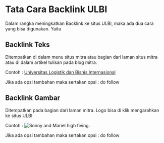 # Tata Cara Backlink ULBI

Dalam rangka meningkatkan Backlink ke situs ULBI, maka ada dua cara yang bisa digunakan. Yaitu 

## Backlink Teks

Ditempatkan di dalam menu situs mitra atau bagian dari laman situs mitra atau di dalam artikel tulisan pada blog mitra.

Contoh : [Universitas Logistik dan Bisnis Internasional](https://www.ulbi.ac.id/)

Jika ada opsi tambahan maka sertakan opsi : do follow

## Backlink Gambar

Ditempatkan pada bagian dari laman mitra. Logo bisa di klik mengarahkan ke situs ULBI

Contoh : ![Sonny and Mariel high fiving.](https://content.codecademy.com/courses/learn-cpp/community-challenge/highfive.gif)

Jika ada opsi tambahan maka sertakan opsi : do follow